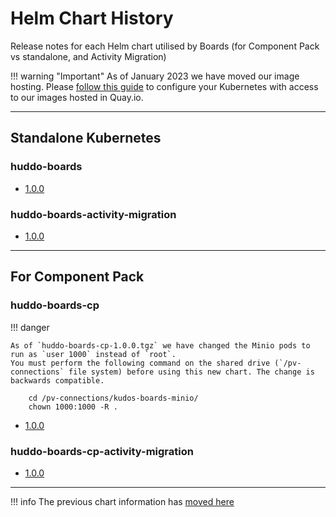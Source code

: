 
# Helm Chart History

Release notes for each Helm chart utilised by Boards (for Component Pack vs standalone, and Activity Migration)

!!! warning "Important"
    As of January 2023 we have moved our image hosting. Please [follow this guide](/boards/images/) to configure your Kubernetes with access to our images hosted in Quay.io.

---

## Standalone Kubernetes

### huddo-boards

- [1.0.0](/assets/config/kubernetes/huddo-boards-1.0.0.tgz)

### huddo-boards-activity-migration

- [1.0.0](/assets/config/kubernetes/huddo-boards-activity-migration-1.0.0.tgz)

---

## For Component Pack

### huddo-boards-cp

!!! danger

    As of `huddo-boards-cp-1.0.0.tgz` we have changed the Minio pods to run as `user 1000` instead of `root`.
    You must perform the following command on the shared drive (`/pv-connections` file system) before using this new chart. The change is backwards compatible.

        cd /pv-connections/kudos-boards-minio/
        chown 1000:1000 -R .

- [1.0.0](/assets/config/kubernetes/huddo-boards-cp-1.0.0.tgz)

### huddo-boards-cp-activity-migration

- [1.0.0](/assets/config/kubernetes/huddo-boards-cp-activity-migration-1.0.0.tgz)

---

!!! info
    The previous chart information has [moved here](/boards/helm-charts-kudos/)